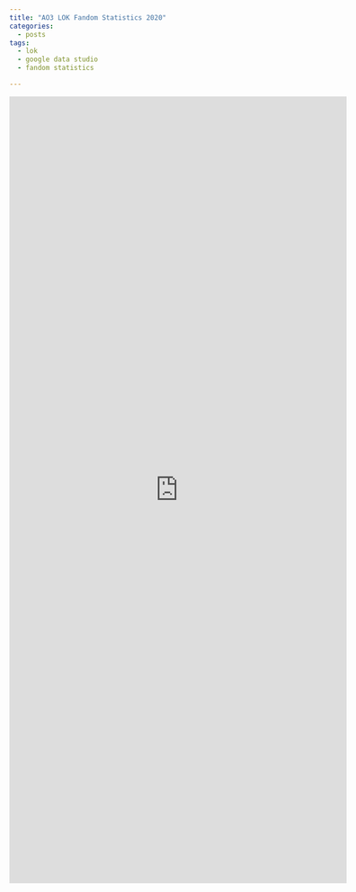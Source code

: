 ```yaml
---
title: "AO3 LOK Fandom Statistics 2020"
categories:
  - posts
tags:
  - lok
  - google data studio
  - fandom statistics

---
```


<iframe width="600" height="1400" src="https://datastudio.google.com/embed/reporting/2352c80f-8560-4361-8fad-e1da37180d8a/page/EwVvB" frameborder="0" style="border:0" allowfullscreen></iframe>
